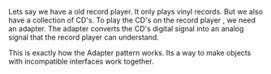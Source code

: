Lets say we have a old record player. It only plays vinyl records. But we also have a collection of CD's. To play the CD's on the record player , we need an adapter. The adapter converts the CD's digital signal into an analog signal that the record player can understand.

This is exactly how the Adapter pattern works. Its a way to make objects with incompatible interfaces work together.

